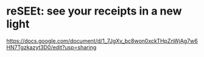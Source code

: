 # reSEEt: see your receipts in a new light

https://docs.google.com/document/d/1_7JgXv_bc8won0xckTHpZnWjAg7w6HN7Tgzkazyt3D0/edit?usp=sharing
